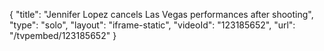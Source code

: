 {
    "title": "Jennifer Lopez cancels Las Vegas performances after shooting",
    "type": "solo",
    "layout": "iframe-static",
    "videoId": "123185652",
    "url": "\/tvpembed\/123185652"
}